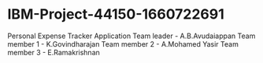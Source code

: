 # IBM-Project-44150-1660722691
Personal Expense Tracker Application
Team leader - A.B.Avudaiappan
Team member 1 - K.Govindharajan
Team member 2 - A.Mohamed Yasir
Team member 3 - E.Ramakrishnan

